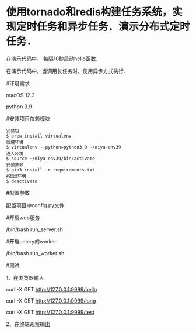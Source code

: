 # 使用tornado和redis构建任务系统，实现定时任务和异步任务．演示分布式定时任务．

在演示代码中， 每隔10秒启动hello函数.

在演示代码中，当调用长任务时，使用异步方式执行．

#环境需求

macOS 12.3

python 3.9

#安装项目依赖模块

``` 
安装包
$ brew install virtualenv
创建环境
$ virtualenv --python=python3.9 ~/miya-env39
进入环境
$ source ~/miya-env39/bin/activate 
安装依赖
$ pip3 install -r requirements.txt
#退出环境
$ deactivate
```

#配置参数

配置项目中config.py文件

#开启web服务

/bin/bash run_server.sh

#开启celery的worker

/bin/bash run_worker.sh

#测试

1、在浏览器输入

curl -X GET http://127.0.0.1:9999/hello

curl -X GET http://127.0.0.1:9999/long

curl -X GET http://127.0.0.1:9999/test

2、在终端观察输出
